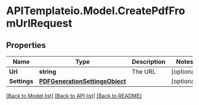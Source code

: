 # APITemplateio.Model.CreatePdfFromUrlRequest

## Properties

Name | Type | Description | Notes
------------ | ------------- | ------------- | -------------
**Url** | **string** | The URL  | [optional] 
**Settings** | [**PDFGenerationSettingsObject**](PDFGenerationSettingsObject.md) |  | [optional] 

[[Back to Model list]](../README.md#documentation-for-models) [[Back to API list]](../README.md#documentation-for-api-endpoints) [[Back to README]](../README.md)

